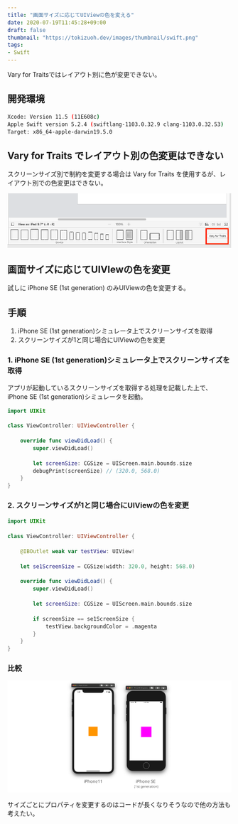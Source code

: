 ```yaml
---
title: "画面サイズに応じてUIViewの色を変える"
date: 2020-07-19T11:45:28+09:00
draft: false
thumbnail: "https://tokizuoh.dev/images/thumbnail/swift.png"
tags:
- Swift
---
```

Vary for Traitsではレイアウト別に色が変更できない。  
<!--more-->  
## 開発環境  
  
```bash
Xcode: Version 11.5 (11E608c)  
Apple Swift version 5.2.4 (swiftlang-1103.0.32.9 clang-1103.0.32.53)
Target: x86_64-apple-darwin19.5.0
```
  
## Vary for Traits でレイアウト別の色変更はできない  
スクリーンサイズ別で制約を変更する場合は Vary for Traits を使用するが、レイアウト別での色変更はできない。  
  
![](./1.png) 
## 画面サイズに応じてUIVIewの色を変更  
試しに iPhone SE (1st generation) のみUIViewの色を変更する。  
  
## 手順  
  
1. iPhone SE (1st generation)シミュレータ上でスクリーンサイズを取得  
2. スクリーンサイズが1と同じ場合にUIViewの色を変更  
  
### 1. iPhone SE (1st generation)シミュレータ上でスクリーンサイズを取得  
  
アプリが起動しているスクリーンサイズを取得する処理を記載した上で、iPhone SE (1st generation)シミュレータを起動。  
  
```swift
import UIKit

class ViewController: UIViewController {
    
    override func viewDidLoad() {
        super.viewDidLoad()
    
        let screenSize: CGSize = UIScreen.main.bounds.size
        debugPrint(screenSize) // (320.0, 568.0)
    }
}
```
  
### 2. スクリーンサイズが1と同じ場合にUIViewの色を変更  
  
```swift
import UIKit

class ViewController: UIViewController {
    
    @IBOutlet weak var testView: UIView!
    
    let se1ScreenSize = CGSize(width: 320.0, height: 568.0)
    
    override func viewDidLoad() {
        super.viewDidLoad()

        let screenSize: CGSize = UIScreen.main.bounds.size
        
        if screenSize == se1ScreenSize {
            testView.backgroundColor = .magenta
        }
    }
}
```
  
### 比較  
![](./2.png)  
  
サイズごとにプロパティを変更するのはコードが長くなりそうなので他の方法も考えたい。  
  